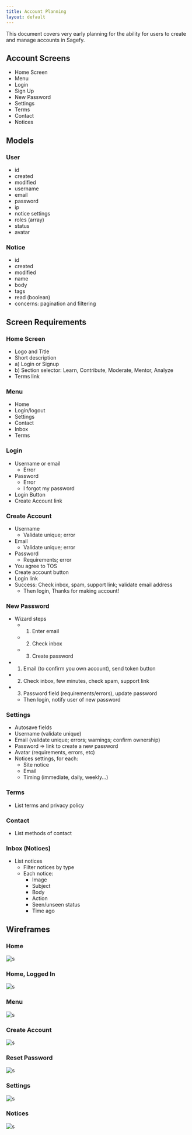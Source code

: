 ```yaml
---
title: Account Planning
layout: default
---
```


This document covers very early planning for the ability for users to create and manage accounts in Sagefy.

Account Screens
---------------

- Home Screen
- Menu
- Login
- Sign Up
- New Password
- Settings
- Terms
- Contact
- Notices

Models
------

### User
- id
- created
- modified
- username
- email
- password
- ip
- notice settings
- roles (array)
- status
- avatar

### Notice
- id
- created
- modified
- name
- body
- tags
- read (boolean)
- concerns: pagination and filtering

Screen Requirements
-------------------

### Home Screen
- Logo and Title
- Short description
- a) Login or Signup
- b) Section selector: Learn, Contribute, Moderate, Mentor, Analyze
- Terms link

### Menu
- Home
- Login/logout
- Settings
- Contact
- Inbox
- Terms

### Login
- Username or email
    - Error
- Password
    - Error
    - I forgot my password
- Login Button
- Create Account link

### Create Account
- Username
    - Validate unique; error
- Email
    - Validate unique; error
- Password
    - Requirements; error
- You agree to TOS
- Create account button
- Login link
- Success: Check inbox, spam, support link; validate email address
    - Then login, Thanks for making account!

### New Password
- Wizard steps
    - 1) Enter email
    - 2) Check inbox
    - 3) Create password
- 1) Email (to confirm you own account), send token button
- 2) Check inbox, few minutes, check spam, support link
- 3) Password field (requirements/errors), update password
    - Then login, notify user of new password

### Settings
- Autosave fields
- Username (validate unique)
- Email (validate unique; errors; warnings; confirm ownership)
- Password => link to create a new password
- Avatar (requirements, errors, etc)
- Notices settings, for each:
    - Site notice
    - Email
    - Timing (immediate, daily, weekly...)

### Terms
- List terms and privacy policy

### Contact
- List methods of contact

### Inbox (Notices)
- List notices
    - Filter notices by type
    - Each notice:
        - Image
        - Subject
        - Body
        - Action
        - Seen/unseen status
        - Time ago

Wireframes
----------

### Home

![s](https://docs.google.com/drawings/d/1pmBonQ3RMj0KNDoNbtYc1DlevFesU-ccVfWSQURS_jg/pub?w=600&amp;h=600)

### Home, Logged In

![s](https://docs.google.com/drawings/d/1xKI3bG41ciyb_YPhkS6nYTkK4nusl8cPfsDpAp3N5oY/pub?w=600&amp;h=600)

### Menu

![s](https://docs.google.com/drawings/d/1OdmkO8ND2wdbql3y-K787xEJFa5-EV3CemWg7PJJN-E/pub?w=600&amp;h=600)

### Create Account

![s](https://docs.google.com/drawings/d/1WSzws0D3ZMaYTQqJmzNJAJcmpl91XT1ii9w4BkPAEzg/pub?w=600&amp;h=600)

### Reset Password

![s](https://docs.google.com/drawings/d/1p88C-Am9LHNyirPBcsUEZ195s04uo3IiK-3J5coL9EA/pub?w=600&amp;h=600)

### Settings

![s](https://docs.google.com/drawings/d/1EWBadWBpQCfXXcFrH9D1--h8cb2dMFDljSH1SfVw2TY/pub?w=600&amp;h=600)

### Notices

![s](https://docs.google.com/drawings/d/1wC5h3JBFLG4ALnxVkT_RocjcifuqmfWoy8Cx8hy1fxM/pub?w=600&amp;h=600)

